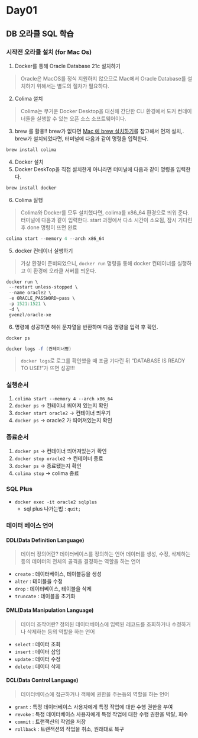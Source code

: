 # Day01
## DB 오라클 SQL 학습
### 시작전 오라클 설치 (for Mac Os)
1. Docker를 통해 Oracle Database 21c 설치하기
> Oracle은 MacOS를 정식 지원하지 않으므로 Mac에서 Oracle Database를 설치하기 위해서는 별도의 절차가 필요하다.
2. Colima 설치
> Colima는 무거운 Docker Desktop을 대신해 간단한 CLI 환경에서 도커 컨테이너들을 실행할 수 있는 오픈 소스 소프트웨어이다.
3. brew 를 활용!! brew가 없다면 [Mac 에 brew 설치하기](https://brew.sh/ko/)를 참고해서 먼저 설치,. brew가 설치되었다면, 터미널에 다음과 같이 명령을 입력한다.
```java
brew install colima
```
4. Docker 설치 
5. Docker DeskTop을 직접 설치한게 아니라면 터미널에 다음과 같이 명령을 입력한다.
```java
brew install docker
```
6. Colima 실행
> Colima와 Docker를 모두 설치했다면, colima를 x86_64 환경으로 띄워 준다. 터미널에 다음과 같이 입력한다.
> start 과정에서 다소 시간이 소요됨, 잠시 기다린 후 done 명령이 뜨면 완료
```java
colima start --memory 4 --arch x86_64
```
5. docker 컨테이너 실행하기
> 가상 환경이 준비되었으니, `docker run` 명령을 통해 docker 컨테이너를 실행하고 이 환경에 오라클 서버를 띄운다.
```java
docker run \
 --restart unless-stopped \
 --name oracle2 \
 -e ORACLE_PASSWORD=pass \
 -p 1521:1521 \
 -d \
 gvenzl/oracle-xe
```
6. 명령에 성공하면 해쉬 문자열을 반환하며 다음 명령을 입력 후 확인.
```java
docker ps
```
```java
docker logs -f (컨테이너명)
```
> `docker logs`로 로그를 확인했을 때 조금 기다린 뒤 “DATABASE IS READY TO USE!”가 뜨면 성공!!!

### 실행순서
1. `colima start --memory 4 --arch x86_64`
2. `docker ps` -> 컨테이너 띄어져 있는지 확인
3. `docker start oracle2` -> 컨테이너 띄우기
4. `docker ps` -> oracle2 가 띄어져있는지 확인

### 종료순서
1. `docker ps` -> 컨테이너 띄어져있는거 확인
2. `docker stop oracle2` -> 컨테이너 종료
3. `docker ps` -> 종료됐는지 확인
4. `colima stop` -> colima 종료

### SQL Plus
- `docker exec -it oracle2 sqlplus`
    - sql plus 나가는법 : `quit;`

### 데이터 베이스 언어
#### DDL(Data Definition Language)
> 데이터 정의어란? 데이터베이스를 정의하는 언어
> 데이터를 생성, 수정, 삭제하는 등의 데이터의 전체의 골격을 결정하는 역할을 하는 언어
- `create` : 데이터베이스, 테이블등을 생성
- `alter` : 테이블을 수정
- `drop` : 데이터베이스, 테이블을 삭제
- `truncate` : 테이블을 초기화

#### DML(Data Manipulation Language)
> 데이터 조작어란? 정의된 데이터베이스에 입력된 레코드를 조회하거나 수정하거나 삭제하는 등의 역할을 하는 언어
- `select` : 데이터 조회
- `insert` : 데이터 삽입
- `update` : 데이터 수정
- `delete` : 데이터 삭제

#### DCL(Data Control Language)
> 데이터베이스에 접근하거나 객체에 권한을 주는등의 역할을 하는 언어
- `grant` : 특정 데이터베이스 사용자에게 특정 작업에 대한 수행 권한을 부여
- `revoke` : 특정 데이터베이스 사용자에게 특정 작업에 대한 수행 권한을 박탈, 회수
- `commit` : 트랜잭션의 작업을 저장
- `rollback` : 트랜잭션의 작업을 취소, 원래대로 복구
